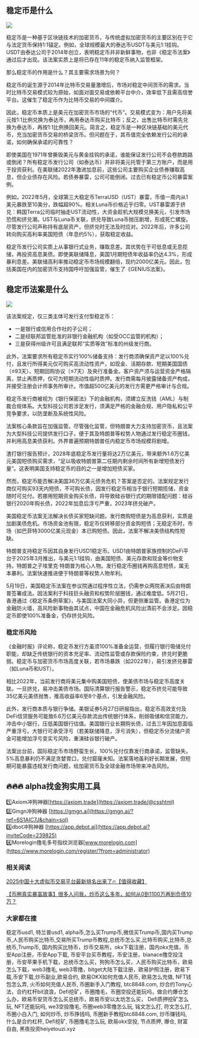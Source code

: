 ## 稳定币是什么

[![](https://307e939.webp.li/20250604121116336.png)](https://btc8848.com/top-10-exchanges)

稳定币是一种基于区块链技术的加密货币，与传统虚拟加密货币的主要区别在于它与法定货币保持1:1锚定。例如，全球规模最大的泰达币USDT与美元1:1挂钩。USDT由泰达公司于2014年创立，表明稳定币并非新鲜事物，也非《稳定币法案》通过后才出现。该法案实质上是将已存在11年的稳定币纳入监管框架。

那么稳定币的作用是什么？其主要需求场景为何？

稳定币的诞生源于2014年比特币交易量激增后，市场对稳定中间货币的需求。当时比特币交易模式较为原始，如面对面交易或依赖平台中介，效率低下且需高信誉平台。这催生了稳定币作为比特币交易的中间媒介。

因此，稳定币本质上是美元在加密货币市场的“代币”。交易模式变为：用户先将美元按1:1比例兑换为泰达币，再用泰达币购买比特币；反之，出售比特币时需先兑换为泰达币，再按1:1比例换回美元。简言之，稳定币是一种区块链基础的美元代币，充当加密货币交易的桥梁货币。但问题在于，其币值完全依赖发行公司的承诺，如何确保承诺的可靠性？

即使美国在1971年曾撕毁美元与黄金挂钩的承诺，谁能保证发行公司不会卷款跑路或倒闭？所有稳定币发行公司（如泰达币）并非将美元托管于第三方账户，而是用于投资获利。在美联储2022年激进加息前，这些公司主要购买企业债券赚取高息，但企业债存在风险。若债券暴雷，公司可能倒闭。过去已有稳定币公司暴雷案例。

例如，2022年5月，全球第三大稳定币TerraUSD（UST）暴雷，币值一周内从1美元暴跌至10美分，跌幅超90%。相关Luna币价格近乎归零。UST暴雷源于挤兑：韩国Terra公司临时抽走UST流动性，大资金趁机大规模兑换美元，引发市场恐慌和挤兑潮。UST与Luna币关联，挤兑导致Luna币抛压剧增，形成死亡螺旋。尽管发行公司声称持有底层资产，但挤兑时无法及时应对。2022年后，许多公司转向购买高利率美国短债（年息约5%），获取稳定收益。

稳定币发行公司实质上从事银行式业务，赚取息差。其优势在于可低息或无息揽储，再投资高息美债。即使美联储降息，美国1月期短债年收益率仍达4.3%，形成暴利息差。美联储高利率推动稳定币市场规模翻倍，现约2000亿美元。因此，包括美国在内的加密货币支持国呼吁加强监管，催生了《GENIUS法案》。

## 稳定币法案是什么

[![](https://307e939.webp.li/20250604121033043.png)](https://btc8848.com/top-10-exchanges)

该法案规定，仅三类主体可发行支付型稳定币：
- 一是银行或信用合作社的子公司；
- 二是经联邦监管批准的非银行金融机构（如受OCC监管的机构）；
- 三是获得州级许可且满足联邦“实质等效”标准的州级发行商。

此外，法案要求所有稳定币实行100%储备支持：发行商须确保资产足以100%兑付，且发行所得美元仅可购买高流动性资产，如现金、活期存款、短期美国国债（≤93天）、短期回购协议（≤7天）及央行准备金。客户资产须与运营资金严格隔离，禁止再质押，仅可为短期流动性临时质押。发行商需每月披露储备资产构成，并接受注册会计师事务所审计。市值超500亿美元的发行方需更严格审计与合规。

稳定币发行商被视为《银行保密法》下的金融机构，须建立反洗钱（AML）与制裁合规体系。大型科技公司若涉足发行，须满足严格的金融合规、用户隐私和公平竞争要求，以防垄断及系统性风险。

法案核心条款旨在加强监管。尽管强化监管，但特朗普大力支持加密货币，且法案为大型科技公司提供发行口子，便于其及特朗普等权势人物通过发行稳定币圈钱，并利用高息美债获利。外界普遍预期特朗普任内稳定币市场规模将剧增。

渣打银行报告预计，2028年底稳定币发行量将达2万亿美元，带来额外1.6万亿美元美国短债购买需求，“足以吸收特朗普第二任期内剩余时间所有新增短债发行量”。这表明美国支持稳定币的目的之一是增加短债买家。

然而，稳定币能否解决美国36万亿美元债务危机？答案是否定的。法案规定发行商仅可购买93天内短债，不可购长债，因发行稳定币相当于银行短期揽储，资金随时可兑付。若挪用短期资金购买长债，将导致硅谷银行式的期限错配问题：硅谷银行2020年购长债，2022年加息后浮亏严重，2023年挤兑破产。

美国稳定币法案无法解决长债买家短缺问题。发行商购短债是为高息获利，实质是加剧美债危机。市场资金池有限，稳定币仅转移部分资金购短债；无稳定币时，市场（如巴菲特3000亿美元现金）本已购短债。因此，法案不解决美债结构性短缺。

特朗普支持稳定币因其自身发行USD1稳定币。USD1由特朗普家族控制的DeFi平台于2025年3月推出，与美元1:1挂钩，由美国短债、美元存款和现金等价物支持。特朗普之子埃里克·特朗普为核心人物。发行稳定币圈钱再购高息短债，属无本暴利。法案快速推进便于特朗普等权势人物牟利。

5月19日，美国稳定币法案在参议院通过程序性立法，仍需参众两院表决后由特朗普签署成法。因法案利于科技巨头融资和权势阶层圈钱，通过难度低。5月21日，香港通过《稳定币条例草案》，与美国法案大同小异，但更侧重监管。香港定位为金融防火墙，高风险新事物由其试点，中国在金融危机风险出清前不会涉足。因稳定币即使100%准备金，仍存挤兑风险。

### 稳定币风险

《金融时报》评论称，稳定币发行方虽须100%准备金运营，但履行银行吸储兑付职能，却缺乏传统银行的资本充足率、流动性监管或存款保险约束，挤兑时更脆弱。稳定币与加密货币市场高度关联，若市场暴跌（如2022年），易引发挤兑暴雷（如Luna币和UST）。

相比2022年，当前发行商将美元集中购美国短债，使美债市场与稳定币高度关联。一旦挤兑，易冲击美债市场。国际清算银行报告警示，稳定币挤兑可能导致35亿美元美债抛售，推高收益率6至8个基点，引发金融风险。

此外，发行商本质与银行争储。美银证券5月27日研报指出，稳定币高效支付及DeFi信贷服务可能致6.6万亿美元存款流出传统银行体系，削弱吸储和信贷能力，冲击中小银行，压低美国银行估值。美国银行业长期购长债，过去三年因加息面临严重浮亏。大银行可承受浮亏（若美联储降息，浮亏消失），但稳定币分流储户资金可能增加浮亏变实亏风险，重演硅谷银行破产。

法案出台前，国际稳定币市场野蛮生长，100%兑付仅靠发行商承诺，监管缺失。5%高息暴利仍不满足贪婪胃口，兑付窟窿未知。法案落地虽利好长期发展，但短期可能暴露违规发行商问题，给加密货币及全球金融市场带来冲击风险。

## 🔥🔥🔥 alpha找金狗实用工具
1️⃣Axiom冲狗神器[https://axiom.trade](https://axiom.trade/@csshtml)  
2️⃣Gmgn冲狗神器 [https://gmgn.ai](https://gmgn.ai/?ref=6S1AIC7J&chain=sol)  
3️⃣dbot冲狗神器 [https://app.debot.ai](https://app.debot.ai?inviteCode=239825)  
4️⃣Morelogin撸毛多号指纹浏览器[www.morelogin.com](https://www.morelogin.com/register/?from=administrator)  

### 相关阅读
[2025中国十大虚拟币交易平台最新排名出来了🔥【值得收藏】](https://btc8848.com/top-10-exchanges/)

[【币圈真实暴富故事】很多人问我，炒币这么多年，如何从0到1100万再到负债10万？](https://heiyetouzi.xyz/biquanstory001/)

### 大家都在搜
稳定币usd1, 特兰普usd1, alpha币,怎么买Trump币,微信买Trump币,国内买Trump币,人民币购买比特币,交易所买Trump币教程,总统币怎么买,比特币购买,比特币,总统币,Trump币, 国内购买比特币，炒币交易所，okx下载注册，国内okx充值，币安App注册，币安App下载, 币安平台买币教程，币安注册，bianace撸空投注册，币安苹果手机下载，总统币怎么买，狗狗币怎么买，人民币购买比特币，欧易 怎么下载，web3撸毛, web3零撸，bitget大陆下载注册，欧易护照注册，欧易下载,币安下载,炒币副业,欧易合约, 欧易OKX如何充值人民币, 欧易怎么充值, NFT钱包怎么弄, 火币如何充值人民币, 币圈新手入门教程, btc8848.com, 炒合约Tony心法，合约杠杆bit浪浪，Defi挖矿，币圈撸毛，币圈空投还能玩吗，做合约爆仓怎么办，欧易币安货币怎么买总统币，欧易币安以太坊怎么买， Defi质押挖矿怎么玩, NFT还能玩吗, we3空投撸毛, 币圈web3零撸怎么玩, 铭文怎么打, 符文怎么打, 币圈小白入门, 如何炒币, 炒币挣钱吗, 币圈新手教程btc8848.com, 炒币赚钱吗, 什么是合约杠杆, Defi挖矿, 币圈撸毛怎么玩, 欧易okx空投, 节点质押, 爆仓, 财富自由, 黑夜投资heiyetouzi.xyz